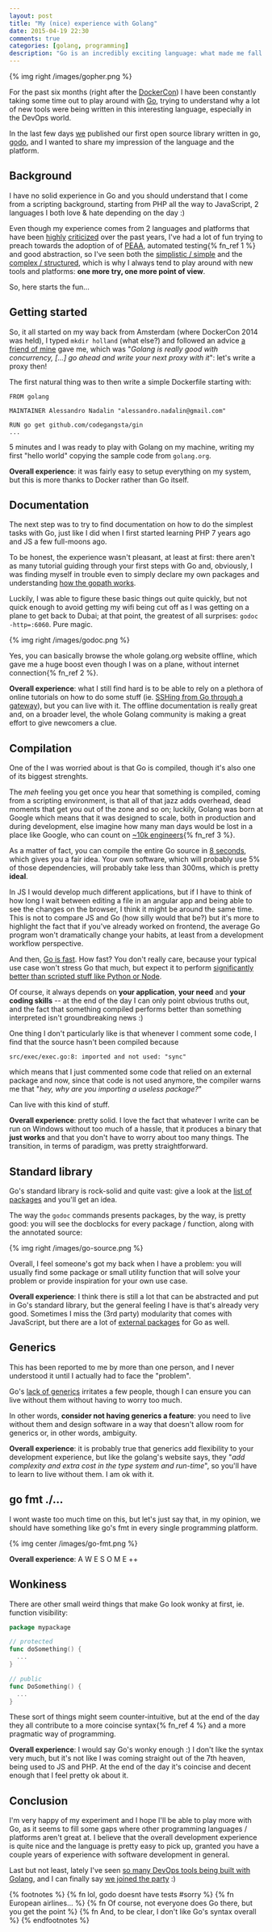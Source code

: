```yaml
---
layout: post
title: "My (nice) experience with Golang"
date: 2015-04-19 22:30
comments: true
categories: [golang, programming]
description: "Go is an incredibly exciting language: what made me fall in love with it?"
---
```


{% img right /images/gopher.png %}

For the past six months (right after the [DockerCon](http://europe.dockercon.com/))
I have been constantly taking some time out to play
around with [Go](http://golang.org/), trying
to understand why a lot of new tools were being
written in this interesting language, especially
in the DevOps world.

In the last few days [we](http://tech.namshi.com/)
published our first open source
library written in go, [godo](https://github.com/namshi/godo),
and I wanted to share my impression
of the language and the platform.

<!-- more -->

## Background

I have no solid experience in Go and you
should understand that I come from a scripting
background, starting from PHP all the way to
JavaScript, 2 languages I both love & hate
depending on the day :)

Even though my experience comes from 2 languages
and platforms that have been [highly](http://eev.ee/blog/2012/04/09/php-a-fractal-of-bad-design/) [criticized](http://www.boronine.com/2012/12/14/Why-JavaScript-Still-Sucks/)
over the past years, I've had a lot of fun
trying to preach towards the adoption of of [PEAA](http://martinfowler.com/eaaCatalog/),
automated testing{% fn_ref 1 %} and good abstraction,
so I've seen both the [simplistic / simple](http://programmers.stackexchange.com/questions/110797/why-is-php-so-frequently-used-on-web-servers) and the
[complex / structured](http://www.quora.com/What-are-the-most-ridiculous-Java-class-names-from-real-code), which is why I always tend
to play around with new tools and platforms: **one
more try, one more point of view**.

So, here starts the fun...

## Getting started

So, it all started on my way back from Amsterdam
(where DockerCon 2014 was held), I typed `mkdir holland`
(what else?) and followed an advice [a friend of mine](http://www.matteocollina.com/#biography)
gave me, which was "*Golang is really good with concurrency,
[...] go ahead and write your next proxy with it*":
let's write a proxy then!

The first natural thing was to then write a simple
Dockerfile starting with:

```
FROM golang

MAINTAINER Alessandro Nadalin "alessandro.nadalin@gmail.com"

RUN go get github.com/codegangsta/gin
...
```

5 minutes and I was ready to play with Golang on my
machine, writing my first "hello world" copying
the sample code from `golang.org`.

**Overall experience**: it was fairly easy to setup
everything on my system, but this is more thanks to
Docker rather than Go itself.

## Documentation

The next step was to try to find documentation
on how to do the simplest tasks with Go, just like I
did when I first started learning PHP 7 years ago and
JS a few full-moons ago.

To be honest, the experience wasn't pleasant, at least at first:
there aren't as many tutorial guiding through your first
steps with Go and, obviously, I was finding myself in trouble
even to simply declare my own packages and understanding
[how the gopath works](https://www.google.com/webhp?sourceid=chrome-instant&ion=1&espv=2&ie=UTF-8#q=gopath).

Luckily, I was able to figure these basic things out
quite quickly, but not quick enough to avoid getting my
wifi being cut off as I was getting on a plane to get back
to Dubai; at that point, the greatest of all surprises:
`godoc -http=:6060`. Pure magic.

{% img right /images/godoc.png %}

Yes, you can basically browse the whole golang.org website
offline, which gave me a huge boost even though I was
on a plane, without internet connection{% fn_ref 2 %}.

**Overall experience**: what I still find hard is to be
able to rely on a plethora of online tutorials on how to
do some stuff (ie. [SSHing from Go through a gateway](https://www.google.com/webhp?sourceid=chrome-instant&ion=1&espv=2&ie=UTF-8#q=golang+ssh+gateway+host)),
but you can live with it. The offline documentation is
really great and, on a broader level, the whole Golang
community is making a great effort to give newcomers a
clue.

## Compilation

One of the I was worried about is that Go is compiled,
though it's also one of its biggest strenghts.

The *meh* feeling you get once you hear that something is
compiled, coming from a scripting environment, is that
all of that jazz adds overhead, dead moments that
get you out of the zone and so on; luckily, Golang was born
at Google which means that it was designed to scale, both
in production and during development, else imagine how many
man days would be lost in a place like Google, who can
count on [~10k engineers](http://www.quora.com/How-many-software-engineers-does-Google-have){% fn_ref 3 %}.

As a matter of fact, you can compile the entire Go source
in [8 seconds](http://www.quora.com/How-do-Rust-and-Go-compare-1/answer/Carmi-Grushko),
which gives you a fair idea. Your own software, which will
probably use 5% of those dependencies, will probably take
less than 300ms, which is pretty **ideal**.

In JS I would develop much different applications,
but if I have to think of how long I wait between editing a file
in an angular app and being able to see the changes on the browser,
I think it might be around the same time.
This is not to compare JS and Go (how silly would that be?) but it's
more to highlight the fact that if you've already worked on frontend,
the average Go program won't dramatically change your habits,
at least from a development workflow perspective.

And then, [Go is fast](http://programmers.stackexchange.com/questions/83780/how-fast-can-go-go). How fast?
You don't really care, because your typical use case won't stress
Go that much, but expect it to perform [significantly better
than scripted stuff like Python or Node](http://www.reddit.com/r/golang/comments/2r1ybd/speed_of_go_compared_to_java_and_python/).

Of course, it always depends on **your application**, **your need** and
**your coding skills** -- at the end of the day I can only point
obvious truths out, and the fact that something compiled performs
better than something interpreted isn't groundbreaking news :)

One thing I don't particularly like is that whenever I comment
some code, I find that the source hasn't been compiled because

```
src/exec/exec.go:8: imported and not used: "sync"
```

which means that I just commented some code that relied on an
external package and now, since that code is not used anymore,
the compiler warns me that "*hey, why are you importing a useless package?*"

Can live with this kind of stuff.

**Overall experience**: pretty solid. I love the fact that whatever
I write can be run on Windows without too much of a hassle, that
it produces a binary that **just works** and that you don't have
to worry about too many things. The transition, in terms of paradigm,
was pretty straightforward.

## Standard library

Go's standard library is rock-solid and quite vast:
give a look at the [list of packages](http://golang.org/pkg/) and you'll get
an idea.

The way the `godoc` commands presents packages, by the way, is
pretty good: you will see the docblocks for every package / function,
along with the annotated source:

{% img right /images/go-source.png %}

Overall, I feel someone's got my back when I have a problem:
you will usually find some package or small utility function
that will solve your problem or provide inspiration for your own
use case.

**Overall experience**: I think there is still a lot that can
be abstracted and put in Go's standard library, but the general
feeling I have is that's already very good. Sometimes I miss the
(3rd party) modularity that comes with JavaScript, but there are
a lot of [external packages](http://go-search.org/) for Go as well.

## Generics

This has been reported to me by more than one person, and I never understood
it until I actually had to face the "problem".

Go's [lack of generics](http://golang.org/doc/faq#generics) irritates
a few people, though I can ensure you can live without them without
having to worry too much.

In other words, **consider not having generics a feature**: you need to
live without them and design software in a way that doesn't allow
room for generics or, in other words, ambiguity.

**Overall experience**: it is probably true that generics add flexibility
to your development experience, but like the golang's website says, they
"*add complexity and extra cost in the type system and run-time*", so you'll
have to learn to live without them. I am ok with it.

## go fmt ./...

I wont waste too much time on this, but let's just say that, in
my opinion, we should have something like go's fmt in every single
programming platform.

{% img center /images/go-fmt.png %}

**Overall experience**: A W E S O M E ++

## Wonkiness

There are other small weird things that make Go look
wonky at first, ie. function visibility:

``` go
package mypackage

// protected
func doSomething() {
  ...
}

// public
func DoSomething() {
  ...
}
```

These sort of things might seem counter-intuitive,
but at the end of the day they all contribute to a
more coincise syntax{% fn_ref 4 %} and a more pragmatic
way of programming.

**Overall experience**: I would say Go's wonky enough :)
I don't like the syntax very much, but it's not like
I was coming straight out of the 7th heaven, being used
to JS and PHP. At the end of the day it's coincise and
decent enough that I feel pretty ok about it.

## Conclusion

I'm very happy of my experiment and I hope I'll be able
to play more with Go, as it seems to fill some gaps where
other programming languages / platforms aren't great at. I believe that
the overall development experience is quite nice and the
language is pretty easy to pick up, granted you have
a couple years of experience with software development in general.

Last but not least, lately I've seen [so many DevOps tools
being built with Golang](http://odino.org/5-technologies-you-should-keep-an-eye-on-in-2015/), and I can finally say
[we joined the party](https://github.com/namshi/godo) :)

{% footnotes %}
  {% fn lol, godo doesnt have tests #sorry %}
  {% fn European airlines... %}
  {% fn Of course, not everyone does Go there, but you get the point %}
  {% fn And, to be clear, I don't like Go's syntax overall %}
{% endfootnotes %}